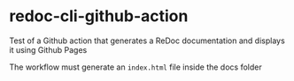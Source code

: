 # redoc-cli-github-action
Test of a Github action that generates a ReDoc documentation and displays it using Github Pages

The workflow must generate an ```index.html``` file inside the docs folder
